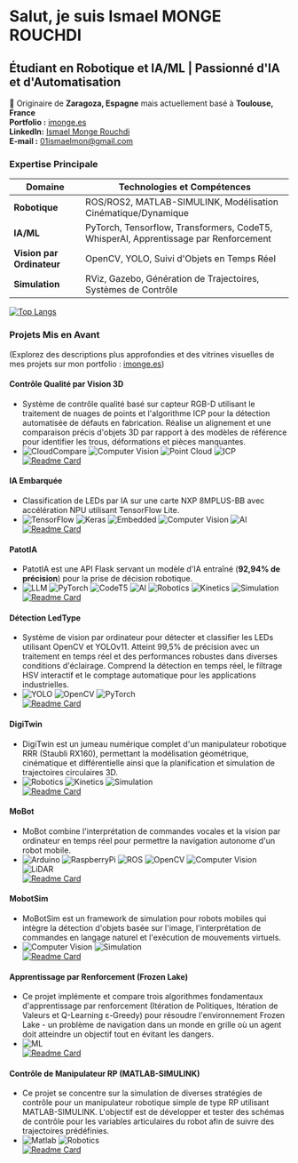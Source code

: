 # Salut, je suis Ismael MONGE ROUCHDI 
## **Étudiant en Robotique et IA/ML | Passionné d'IA et d'Automatisation**  
📍 Originaire de **Zaragoza, Espagne** mais actuellement basé à **Toulouse, France**  
**Portfolio :** [imonge.es](https://imonge.es)  
**LinkedIn:** [Ismael Monge Rouchdi](https://www.linkedin.com/in/ismael-monge-rouchdi-aba771316/)  
**E-mail :** [01ismaelmon@gmail.com](mailto:tuemail@ejemplo.com)

### **Expertise Principale**  
| **Domaine**       | **Technologies et Compétences**                          |  
|------------------|--------------------------------------------------|  
| **Robotique**     | ROS/ROS2, MATLAB-SIMULINK, Modélisation Cinématique/Dynamique |  
| **IA/ML**        | PyTorch, Tensorflow, Transformers, CodeT5, WhisperAI, Apprentissage par Renforcement       |  
| **Vision par Ordinateur** |OpenCV, YOLO, Suivi d'Objets en Temps Réel       |  
| **Simulation**   | RViz, Gazebo, Génération de Trajectoires, Systèmes de Contrôle   |  

[![Top Langs](https://github-readme-stats.vercel.app/api/top-langs/?username=IsmaTIBU&layout=compact)](https://github.com/IsmaTIBU)  

### **Projets Mis en Avant**  
(Explorez des descriptions plus approfondies et des vitrines visuelles de mes projets sur mon portfolio : [imonge.es](https://imonge.es))  

#### **Contrôle Qualité par Vision 3D**
- Système de contrôle qualité basé sur capteur RGB-D utilisant le traitement de nuages de points et l'algorithme ICP pour la détection automatisée de défauts en fabrication. Réalise un alignement et une comparaison précis d'objets 3D par rapport à des modèles de référence pour identifier les trous, déformations et pièces manquantes.
- ![CloudCompare](https://img.shields.io/badge/CloudCompare-4A90E2?) ![Computer Vision](https://img.shields.io/badge/Computer_Vision-33BBE5?) ![Point Cloud](https://img.shields.io/badge/Point_Cloud-6B4C9A?) ![ICP](https://img.shields.io/badge/ICP-FF6B6B?)  
[![Readme Card](https://github-readme-stats.vercel.app/api/pin/?username=IsmaTIBU&repo=TP_Percep3D)](https://github.com/IsmaTIBU/TP_Percep3D)

#### **IA Embarquée**
- Classification de LEDs par IA sur une carte NXP 8MPLUS-BB avec accélération NPU utilisant TensorFlow Lite.
- ![TensorFlow](https://img.shields.io/badge/TensorFlow-FF6F00?logo=tensorflow&logoColor=white) ![Keras](https://img.shields.io/badge/Keras-FFFFFF?) ![Embedded](https://img.shields.io/badge/Embedded-00599C) ![Computer Vision](https://img.shields.io/badge/Computer_Vision-33BBE5?) ![AI](https://img.shields.io/badge/AI-228B22)  
[![Readme Card](https://github-readme-stats.vercel.app/api/pin/?username=IsmaTIBU&repo=Embedded_AI)](https://github.com/IsmaTIBU/Embedded_AI)

#### **PatotIA**  
- PatotIA est une API Flask servant un modèle d'IA entraîné (**92,94% de précision**) pour la prise de décision robotique.
- ![LLM](https://img.shields.io/badge/LLM-FF1493?logo=Ollama&logoColor=white) ![PyTorch](https://img.shields.io/badge/PyTorch-E61F00?logo=PyTorch&logoColor=white) ![CodeT5](https://img.shields.io/badge/CodeT5-1E90FF?) ![AI](https://img.shields.io/badge/AI-228B22?) ![Robotics](https://img.shields.io/badge/Robotics-22314E?) ![Kinetics](https://img.shields.io/badge/Kinetics-8A2BE2?) ![Simulation](https://img.shields.io/badge/Simulation-2F4F4F?)  
[![Readme Card](https://github-readme-stats.vercel.app/api/pin/?username=IsmaTIBU&repo=PatotIA)](https://github.com/IsmaTIBU/PatotIA)

#### **Détection LedType**
- Système de vision par ordinateur pour détecter et classifier les LEDs utilisant OpenCV et YOLOv11. Atteint 99,5% de précision avec un traitement en temps réel et des performances robustes dans diverses conditions d'éclairage. Comprend la détection en temps réel, le filtrage HSV interactif et le comptage automatique pour les applications industrielles.
- ![YOLO](https://img.shields.io/badge/YOLO-33BBE5?logo=yolo&logoColor=white) ![OpenCV](https://img.shields.io/badge/OpenCV-FF8C00?logo=OpenCV&logoColor=white) ![PyTorch](https://img.shields.io/badge/PyTorch-E61F00?logo=PyTorch&logoColor=white)  
[![Readme Card](https://github-readme-stats.vercel.app/api/pin/?username=IsmaTIBU&repo=LedType_detection&cache_seconds=0)](https://github.com/IsmaTIBU/LedType_detection)

#### **DigiTwin**  
- DigiTwin est un jumeau numérique complet d'un manipulateur robotique RRR (Staubli RX160), permettant la modélisation géométrique, cinématique et différentielle ainsi que la planification et simulation de trajectoires circulaires 3D.  
- ![Robotics](https://img.shields.io/badge/Robotics-22314E?) ![Kinetics](https://img.shields.io/badge/Kinetics-8A2BE2?) ![Simulation](https://img.shields.io/badge/Simulation-2F4F4F?)  
[![Readme Card](https://github-readme-stats.vercel.app/api/pin/?username=IsmaTIBU&repo=DigiTwin)](https://github.com/IsmaTIBU/DigiTwin)  

#### **MoBot**  
- MoBot combine l'interprétation de commandes vocales et la vision par ordinateur en temps réel pour permettre la navigation autonome d'un robot mobile.
- ![Arduino](https://img.shields.io/badge/Arduino-00979c?logo=Arduino&logoColor=white) ![RaspberryPi](https://img.shields.io/badge/RaspberryPi-c7053d?logo=raspberrypi&logoColor=white) ![ROS](https://img.shields.io/badge/ROS-22314E?logo=ros&logoColor=white) ![OpenCV](https://img.shields.io/badge/OpenCV-FF8C00?logo=OpenCV&logoColor=white) ![Computer Vision](https://img.shields.io/badge/Computer_Vision-33BBE5?) ![LiDAR](https://img.shields.io/badge/LiDAR-373737?)  
[![Readme Card](https://github-readme-stats.vercel.app/api/pin/?username=IsmaTIBU&repo=Mobot)](https://github.com/IsmaTIBU/Mobot)

#### **MobotSim**
- MoBotSim est un framework de simulation pour robots mobiles qui intègre la détection d'objets basée sur l'image, l'interprétation de commandes en langage naturel et l'exécution de mouvements virtuels.
- ![Computer Vision](https://img.shields.io/badge/Computer_Vision-33BBE5?) ![Simulation](https://img.shields.io/badge/Simulation-2F4F4F?)  
[![Readme Card](https://github-readme-stats.vercel.app/api/pin/?username=IsmaTIBU&repo=MobotSim&cache_seconds=0)](https://github.com/IsmaTIBU/MobotSim)

#### **Apprentissage par Renforcement (Frozen Lake)** 
- Ce projet implémente et compare trois algorithmes fondamentaux d'apprentissage par renforcement (Itération de Politiques, Itération de Valeurs et Q-Learning ε-Greedy) pour résoudre l'environnement Frozen Lake - un problème de navigation dans un monde en grille où un agent doit atteindre un objectif tout en évitant les dangers.
- ![ML](https://img.shields.io/badge/ML-83E514?)  
[![Readme Card](https://github-readme-stats.vercel.app/api/pin/?username=IsmaTIBU&repo=Reinforcement-Learning&cache_seconds=0)](https://github.com/IsmaTIBU/Reinforcement-Learning)

#### **Contrôle de Manipulateur RP (MATLAB-SIMULINK)**  
- Ce projet se concentre sur la simulation de diverses stratégies de contrôle pour un manipulateur robotique simple de type RP utilisant MATLAB-SIMULINK. L'objectif est de développer et tester des schémas de contrôle pour les variables articulaires du robot afin de suivre des trajectoires prédéfinies.
- ![Matlab](https://img.shields.io/badge/Matlab-FF8800?) ![Robotics](https://img.shields.io/badge/Robotics-22314E?)  
[![Readme Card](https://github-readme-stats.vercel.app/api/pin/?username=IsmaTIBU&repo=Rob_Command&cache_seconds=0)](https://github.com/IsmaTIBU/Rob_Command)
